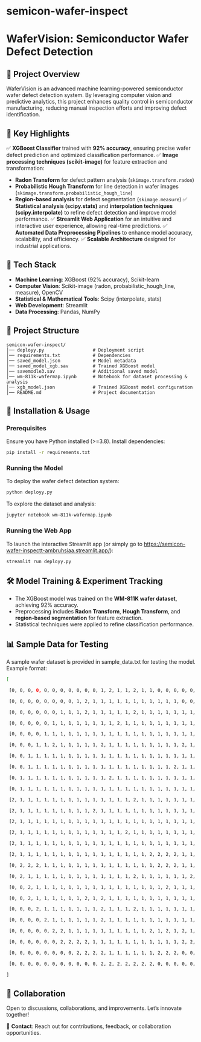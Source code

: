 # semicon-wafer-inspect
# WaferVision: Semiconductor Wafer Defect Detection

## 📌 Project Overview
WaferVision is an advanced machine learning-powered semiconductor wafer defect detection system. By leveraging computer vision and predictive analytics, this project enhances quality control in semiconductor manufacturing, reducing manual inspection efforts and improving defect identification.

## 🔑 Key Highlights
✅ **XGBoost Classifier** trained with **92% accuracy**, ensuring precise wafer defect prediction and optimized classification performance.
✅ **Image processing techniques (scikit-image)** for feature extraction and transformation:
   - **Radon Transform** for defect pattern analysis (`skimage.transform.radon`)
   - **Probabilistic Hough Transform** for line detection in wafer images (`skimage.transform.probabilistic_hough_line`)
   - **Region-based analysis** for defect segmentation (`skimage.measure`)
✅ **Statistical analysis (scipy.stats)** and **interpolation techniques (scipy.interpolate)** to refine defect detection and improve model performance.
✅ **Streamlit Web Application** for an intuitive and interactive user experience, allowing real-time predictions.
✅ **Automated Data Preprocessing Pipelines** to enhance model accuracy, scalability, and efficiency.
✅ **Scalable Architecture** designed for industrial applications.

## 🔧 Tech Stack
- **Machine Learning**: XGBoost (92% accuracy), Scikit-learn
- **Computer Vision**: Scikit-image (radon, probabilistic_hough_line, measure), OpenCV
- **Statistical & Mathematical Tools**: Scipy (interpolate, stats)
- **Web Development**: Streamlit
- **Data Processing**: Pandas, NumPy

## 📂 Project Structure
```
semicon-wafer-inspect/
│── deployy.py                  # Deployment script
│── requirements.txt            # Dependencies
│── saved_model.json            # Model metadata
│── saved_model_xgb.sav         # Trained XGBoost model
│── savemodle3.sav              # Additional saved model
│── wm-811k-wafermap.ipynb      # Notebook for dataset processing & analysis
│── xgb_model.json              # Trained XGBoost model configuration
│── README.md                   # Project documentation
```

## 🚀 Installation & Usage
### Prerequisites
Ensure you have Python installed (>=3.8). Install dependencies:
```bash
pip install -r requirements.txt
```

### Running the Model
To deploy the wafer defect detection system:
```bash
python deployy.py
```
To explore the dataset and analysis:
```bash
jupyter notebook wm-811k-wafermap.ipynb
```

### Running the Web App
To launch the interactive Streamlit app (or simply go to https://semicon-wafer-inspectt-ambruhsiaa.streamlit.app/):
```bash
streamlit run deployy.py
```

## 🛠 Model Training & Experiment Tracking
- The XGBoost model was trained on the **WM-811K wafer dataset**, achieving 92% accuracy.
- Preprocessing includes **Radon Transform**, **Hough Transform**, and **region-based segmentation** for feature extraction.
- Statistical techniques were applied to refine classification performance.

## 📊 Sample Data for Testing

A sample wafer dataset is provided in sample_data.txt for testing the model. Example format:
```bash
[

 [0, 0, 0, 0, 0, 0, 0, 0, 0, 0, 0, 1, 2, 1, 1, 2, 1, 1, 0, 0, 0, 0, 0, 0, 0, 0, 0, 0, 0, 0], 

 [0, 0, 0, 0, 0, 0, 0, 0, 1, 2, 1, 1, 1, 1, 1, 1, 1, 1, 1, 1, 1, 0, 0, 0, 0, 0, 0, 0, 0, 0],

 [0, 0, 0, 0, 0, 0, 1, 1, 1, 2, 1, 1, 1, 1, 1, 2, 1, 1, 1, 1, 1, 1, 1, 0, 0, 0, 0, 0, 0, 0],

 [0, 0, 0, 0, 0, 1, 1, 1, 1, 1, 1, 1, 1, 2, 1, 1, 1, 1, 1, 1, 1, 1, 1, 1, 1, 0, 0, 0, 0, 0],

 [0, 0, 0, 0, 1, 1, 1, 1, 1, 1, 1, 1, 1, 1, 1, 1, 1, 1, 1, 1, 1, 1, 1, 1, 1, 2, 0, 0, 0, 0],

 [0, 0, 0, 1, 1, 2, 1, 1, 1, 1, 1, 2, 1, 1, 1, 1, 1, 1, 1, 1, 1, 2, 1, 1, 2, 1, 1, 0, 0, 0],

 [0, 0, 1, 1, 1, 1, 1, 1, 1, 1, 1, 1, 1, 1, 1, 1, 1, 1, 1, 1, 1, 1, 1, 1, 1, 1, 2, 1, 0, 0],

 [0, 0, 1, 1, 1, 1, 1, 1, 1, 1, 1, 1, 1, 1, 1, 1, 1, 1, 1, 1, 2, 1, 1, 1, 1, 1, 1, 1, 0, 0],

 [0, 1, 1, 1, 1, 1, 1, 1, 1, 1, 1, 1, 2, 1, 1, 1, 1, 1, 1, 1, 1, 1, 1, 1, 1, 1, 1, 1, 1, 0],

 [0, 1, 1, 1, 1, 1, 1, 1, 1, 1, 1, 1, 1, 1, 1, 1, 1, 1, 1, 1, 1, 1, 1, 1, 1, 1, 1, 1, 1, 0],

 [2, 1, 1, 1, 1, 1, 1, 1, 1, 1, 1, 1, 1, 1, 1, 2, 1, 1, 1, 1, 1, 1, 1, 1, 1, 1, 1, 1, 1, 0],

 [2, 1, 1, 1, 1, 1, 1, 1, 1, 1, 2, 1, 1, 1, 1, 1, 1, 1, 1, 1, 1, 1, 1, 1, 1, 1, 1, 1, 2, 2],

 [2, 1, 1, 1, 1, 1, 1, 1, 1, 1, 1, 1, 1, 1, 1, 1, 1, 1, 1, 1, 1, 1, 1, 1, 1, 1, 1, 1, 1, 2],

 [2, 1, 1, 1, 1, 1, 1, 1, 1, 1, 1, 1, 1, 1, 2, 1, 1, 1, 1, 1, 1, 1, 1, 1, 1, 1, 1, 1, 1, 2],

 [2, 1, 1, 1, 1, 1, 1, 1, 1, 1, 1, 1, 1, 1, 1, 1, 1, 1, 1, 1, 1, 1, 1, 1, 1, 1, 1, 2, 1, 2],

 [2, 1, 1, 1, 1, 1, 1, 1, 1, 1, 1, 1, 1, 1, 1, 1, 1, 2, 2, 2, 2, 1, 1, 1, 1, 1, 1, 1, 1, 0],

 [0, 2, 2, 2, 1, 1, 1, 1, 1, 1, 1, 1, 1, 1, 1, 1, 1, 1, 2, 2, 2, 1, 1, 1, 1, 1, 1, 1, 2, 0],

 [0, 2, 1, 1, 1, 1, 1, 1, 1, 1, 1, 1, 1, 1, 1, 2, 1, 1, 1, 1, 1, 1, 2, 1, 1, 1, 1, 1, 2, 0],

 [0, 0, 2, 1, 1, 1, 1, 1, 1, 1, 1, 1, 1, 1, 1, 1, 1, 1, 1, 2, 1, 1, 1, 1, 1, 1, 1, 2, 0, 0],

 [0, 0, 2, 1, 1, 1, 1, 1, 1, 2, 1, 2, 1, 1, 1, 1, 1, 1, 1, 1, 1, 1, 1, 1, 1, 2, 2, 2, 0, 0],

 [0, 0, 0, 2, 1, 1, 1, 1, 1, 1, 1, 2, 1, 1, 1, 2, 1, 1, 1, 1, 1, 1, 1, 1, 1, 2, 2, 0, 0, 0],

 [0, 0, 0, 0, 2, 1, 1, 1, 1, 1, 1, 2, 1, 1, 1, 1, 1, 1, 1, 1, 1, 1, 1, 1, 2, 2, 0, 0, 0, 0],

 [0, 0, 0, 0, 0, 2, 2, 1, 1, 1, 1, 1, 1, 1, 1, 1, 1, 2, 1, 2, 1, 2, 1, 2, 2, 0, 0, 0, 0, 0],

 [0, 0, 0, 0, 0, 0, 2, 2, 2, 2, 1, 1, 1, 1, 1, 1, 1, 1, 1, 1, 1, 2, 2, 0, 0, 0, 0, 0, 0, 0],

 [0, 0, 0, 0, 0, 0, 0, 0, 2, 2, 2, 2, 1, 1, 1, 1, 1, 1, 2, 2, 2, 0, 0, 0, 0, 0, 0, 0, 0, 0],

 [0, 0, 0, 0, 0, 0, 0, 0, 0, 0, 0, 2, 2, 2, 2, 2, 2, 2, 0, 0, 0, 0, 0, 0, 0, 0, 0, 0, 0, 0]

]
```

## 🤝 Collaboration
Open to discussions, collaborations, and improvements. Let’s innovate together!

📧 **Contact**: Reach out for contributions, feedback, or collaboration opportunities.

